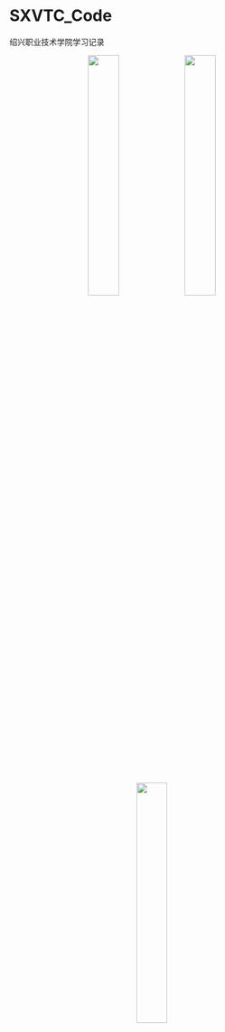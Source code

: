 # SXVTC_Code

绍兴职业技术学院学习记录

<div align=center>
    <img src="https://img.shields.io/badge/HTML5-E34F26?style=for-the-badge&logo=html5&logoColor=white" width=33% />
    <img src="https://img.shields.io/badge/CSS3-1572B6?style=for-the-badge&logo=css3&logoColor=white" width=33% />
    <img src="https://img.shields.io/badge/JavaScript-F7DF1E?style=for-the-badge&logo=JavaScript&logoColor=white" width=33% />
</div>
